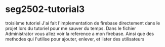 # seg2502-tutorial3
 troisième tutoriel
J'ai fait l'implementation de firebase directement dans le projet lors du tutoriel pour me sauver du temps. Dans le fichier Administrator vous allez voir la reference a mon firebase. Ainsi que des methodes qui l'utilise pour ajouter, enlever, et lister des utilisateurs